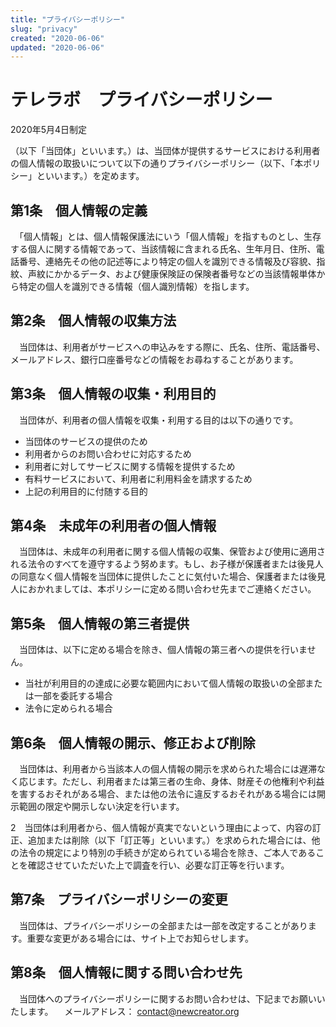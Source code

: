 ```yaml
---
title: "プライバシーポリシー"
slug: "privacy"
created: "2020-06-06"
updated: "2020-06-06"
---
```

# テレラボ　プライバシーポリシー
2020年5月4日制定

（以下「当団体」といいます。）は、当団体が提供するサービスにおける利用者の個人情報の取扱いについて以下の通りプライバシーポリシー（以下、「本ポリシー」といいます。）を定めます。


## 第1条　個人情報の定義
　「個人情報」とは、個人情報保護法にいう「個人情報」を指すものとし、生存する個人に関する情報であって、当該情報に含まれる氏名、生年月日、住所、電話番号、連絡先その他の記述等により特定の個人を識別できる情報及び容貌、指紋、声紋にかかるデータ、および健康保険証の保険者番号などの当該情報単体から特定の個人を識別できる情報（個人識別情報）を指します。

## 第2条　個人情報の収集方法
　当団体は、利用者がサービスへの申込みをする際に、氏名、住所、電話番号、メールアドレス、銀行口座番号などの情報をお尋ねすることがあります。

## 第3条　個人情報の収集・利用目的
　当団体が、利用者の個人情報を収集・利用する目的は以下の通りです。
  - 当団体のサービスの提供のため
  - 利用者からのお問い合わせに対応するため
  - 利用者に対してサービスに関する情報を提供するため
  - 有料サービスにおいて、利用者に利用料金を請求するため
  - 上記の利用目的に付随する目的

## 第4条　未成年の利用者の個人情報
　当団体は、未成年の利用者に関する個人情報の収集、保管および使用に適用される法令のすべてを遵守するよう努めます。もし、お子様が保護者または後見人の同意なく個人情報を当団体に提供したことに気付いた場合、保護者または後見人におかれましては、本ポリシーに定める問い合わせ先までご連絡ください。

## 第5条　個人情報の第三者提供
　当団体は、以下に定める場合を除き、個人情報の第三者への提供を行いません。
  - 当社が利用目的の達成に必要な範囲内において個人情報の取扱いの全部または一部を委託する場合
  - 法令に定められる場合

## 第6条　個人情報の開示、修正および削除
　当団体は、利用者から当該本人の個人情報の開示を求められた場合には遅滞なく応じます。ただし、利用者または第三者の生命、身体、財産その他権利や利益を害するおそれがある場合、または他の法令に違反するおそれがある場合には開示範囲の限定や開示しない決定を行います。

2　当団体は利用者から、個人情報が真実でないという理由によって、内容の訂正、追加または削除（以下「訂正等」といいます。）を求められた場合には、他の法令の規定により特別の手続きが定められている場合を除き、ご本人であることを確認させていただいた上で調査を行い、必要な訂正等を行います。

## 第7条　プライバシーポリシーの変更
　当団体は、プライバシーポリシーの全部または一部を改定することがあります。重要な変更がある場合には、サイト上でお知らせします。

## 第8条　個人情報に関する問い合わせ先
　当団体へのプライバシーポリシーに関するお問い合わせは、下記までお願いいたします。
　メールアドレス： contact@newcreator.org


